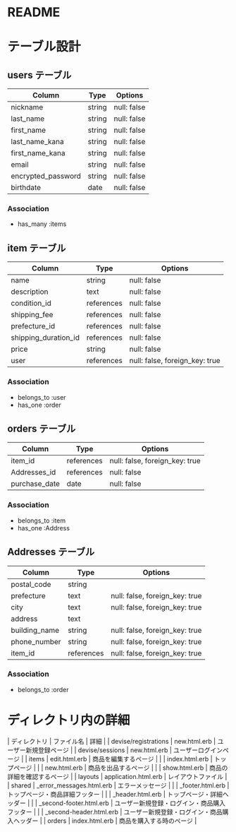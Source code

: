 # README

# テーブル設計

## users テーブル

| Column             | Type   | Options     |
| ------------------ | ------ | ----------- |
| nickname           | string | null: false |
| last_name          | string | null: false |
| first_name         | string | null: false |
| last_name_kana     | string | null: false |
| first_name_kana    | string | null: false |
| email              | string | null: false |
| encrypted_password | string | null: false |
| birthdate          | date   | null: false |


### Association

- has_many :items


## item テーブル

| Column               | Type       | Options                        |
| -------------------- | ---------- | ------------------------------ |
| name                 | string     | null: false                    |
| description          | text       | null: false                    |
| condition_id         | references | null: false                    |
| shipping_fee         | references | null: false                    |
| prefecture_id        | references | null: false                    |
| shipping_duration_id | references | null: false                    |
| price                | string     | null: false                    |
| user                 | references | null: false, foreign_key: true |


### Association

- belongs_to :user
- has_one :order


## orders テーブル

| Column             | Type       | Options                        |
| ------------------ | ---------- | ------------------------------ |
| item_id            | references | null: false, foreign_key: true |
| Addresses_id       | references | null: false                    |
| purchase_date      | date       | null: false                    |



### Association

- belongs_to :item
- has_one :Address


## Addresses テーブル

| Column             | Type       | Options                        |
| ------------------ | ---------- | ------------------------------ |
| postal_code        | string     |                                |
| prefecture         | text       | null: false, foreign_key: true |
| city               | text       | null: false, foreign_key: true |
| address            | text       |                                |
| building_name      | string     | null: false, foreign_key: true |
| phone_number       | string     | null: false, foreign_key: true |
| item_id            | references | null: false, foreign_key: true |


### Association

- belongs_to :order






# ディレクトリ内の詳細

| ディレクトリ	         | ファイル名               	| 詳細                                      |
| devise/registrations	| new.html.erb	            | ユーザー新規登録ページ                      |
| devise/sessions	      | new.html.erb	            | ユーザーログインページ                      |
| items 	              | edit.html.erb	            | 商品を編集するページ                        |
|                       | index.html.erb	          | トップページ                               |
|                       | new.html.erb	            | 商品を出品するページ                        |
|                       | show.html.erb	            | 商品の詳細を確認するページ                   |
| layouts	              | application.html.erb	    | レイアウトファイル                          |
| shared	              | _error_messages.html.erb	| エラーメッセージ                            |
|                       | _footer.html.erb	        | トップページ・商品詳細フッター               |
|                       | _header.html.erb	        | トップページ・詳細ヘッダー                  |
|                       | _second-footer.html.erb	  | ユーザー新規登録・ログイン・商品購入フッター  |
|                       | _second-header.html.erb	  | ユーザー新規登録・ログイン・商品購入ヘッダー  |
| orders	              | index.html.erb	          | 商品を購入する時のページ                    |